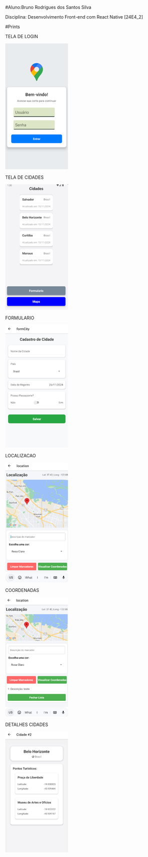 #Aluno:Bruno Rodrigues dos Santos Silva

Disciplina: Desenvolvimento Front-end com React Native [24E4_2]

#Prints

TELA DE LOGIN

<img src="prints/LOGIN.png" alt="LOGIN" style="width:200px;heigth:200px">

TELA DE CIDADES

<img src="prints/Cidades.png" alt="Cidades" style="width:200px;heigth:200px">

FORMULARIO

<img src="prints/Formulario.png" alt="FORMULARIO" style="width:200px;heigth:200px">

LOCALIZACAO

<img src="prints/Mapa.png" alt="LOCALIZACAO" style="width:200px;heigth:200px">

COORDENADAS

<img src="prints/Visualizar Coordenadas.png" alt="COORDENADAS" style="width:200px;heigth:200px">

DETALHES CIDADES

<img src="prints/Detalhes_cidades.png" alt="DETALHES" style="width:200px;heigth:200px">

